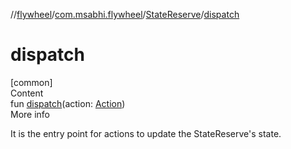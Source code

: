 //[flywheel](../../../index.md)/[com.msabhi.flywheel](../index.md)/[StateReserve](index.md)/[dispatch](dispatch.md)



# dispatch  
[common]  
Content  
fun [dispatch](dispatch.md)(action: [Action](../-action/index.md))  
More info  


It is the entry point for actions to update the StateReserve's state.

  



